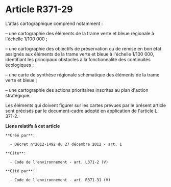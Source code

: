 # Article R371-29

L'atlas cartographique comprend notamment :

– une cartographie des éléments de la trame verte et bleue régionale à l'échelle 1/100 000 ;

– une cartographie des objectifs de préservation ou de remise en bon état assignés aux éléments de la trame verte et bleue à
l'échelle 1/100 000, identifiant les principaux obstacles à la fonctionnalité des continuités écologiques ;

– une carte de synthèse régionale schématique des éléments de la trame verte et bleue ;

– une cartographie des actions prioritaires inscrites au plan d'action stratégique.

Les éléments qui doivent figurer sur les cartes prévues par le présent article sont précisés par le document-cadre adopté en
application de l'article L. 371-2.

**Liens relatifs à cet article**

	**Créé par**:

	  - Décret n°2012-1492 du 27 décembre 2012 - art. 1

	**Cite**:

	  - Code de l'environnement - art. L371-2 (V)

	**Cité par**:

	  - Code de l'environnement - art. R371-31 (V)
